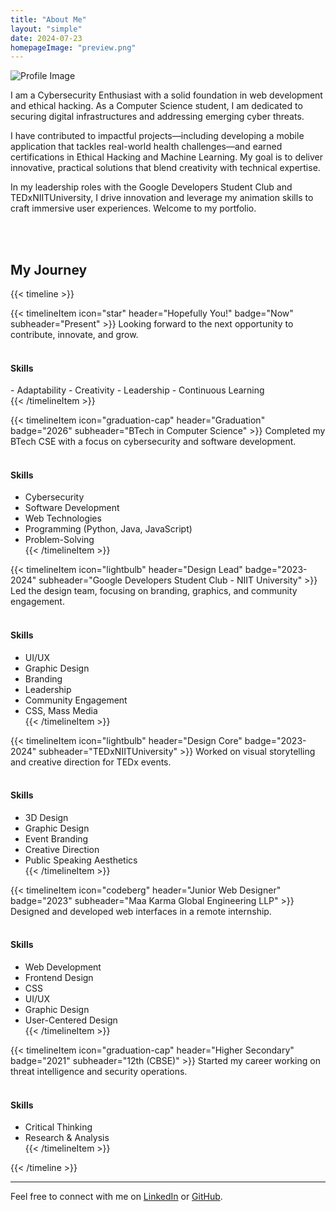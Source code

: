 ```yaml
---
title: "About Me"
layout: "simple"
date: 2024-07-23
homepageImage: "preview.png"
---
```


![Profile Image](profile.png)

  <p class="text-xl leading-relaxed mb-6">
    I am a Cybersecurity Enthusiast with a solid foundation in web development and ethical hacking. As a Computer Science student, I am dedicated to securing digital infrastructures and addressing emerging cyber threats.
  </p>
  <p class="text-xl leading-relaxed mb-6">
    I have contributed to impactful projects—including developing a mobile application that tackles real-world health challenges—and earned certifications in Ethical Hacking and Machine Learning. My goal is to deliver innovative, practical solutions that blend creativity with technical expertise.
  </p>
  <p class="text-xl leading-relaxed">
    In my leadership roles with the Google Developers Student Club and TEDxNIITUniversity, I drive innovation and leverage my animation skills to craft immersive user experiences. Welcome to my portfolio.
  </p><br></br>

## My Journey

{{< timeline >}}

{{< timelineItem icon="star" header="Hopefully You!" badge="Now" subheader="Present" >}}
Looking forward to the next opportunity to contribute, innovate, and grow.  
<br><h4>Skills</h4> - Adaptability - Creativity - Leadership - Continuous Learning  
{{< /timelineItem >}}

{{< timelineItem icon="graduation-cap" header="Graduation" badge="2026" subheader="BTech in Computer Science" >}}
Completed my BTech CSE with a focus on cybersecurity and software development.  
<br><h4>Skills</h4>
- Cybersecurity  
- Software Development  
- Web Technologies  
- Programming (Python, Java, JavaScript)  
- Problem-Solving  
{{< /timelineItem >}}

{{< timelineItem icon="lightbulb" header="Design Lead" badge="2023-2024" subheader="Google Developers Student Club - NIIT University" >}}
Led the design team, focusing on branding, graphics, and community engagement.  
<br><h4>Skills</h4>
- UI/UX  
- Graphic Design  
- Branding  
- Leadership  
- Community Engagement  
- CSS, Mass Media  
{{< /timelineItem >}}

{{< timelineItem icon="lightbulb" header="Design Core" badge="2023-2024" subheader="TEDxNIITUniversity" >}}
Worked on visual storytelling and creative direction for TEDx events.  
<br><h4>Skills</h4>
- 3D Design  
- Graphic Design  
- Event Branding  
- Creative Direction  
- Public Speaking Aesthetics  
{{< /timelineItem >}}

{{< timelineItem icon="codeberg" header="Junior Web Designer" badge="2023" subheader="Maa Karma Global Engineering LLP" >}}
Designed and developed web interfaces in a remote internship.  
<br><h4>Skills</h4>
- Web Development  
- Frontend Design  
- CSS  
- UI/UX  
- Graphic Design  
- User-Centered Design  
{{< /timelineItem >}}

{{< timelineItem icon="graduation-cap" header="Higher Secondary" badge="2021" subheader="12th (CBSE)" >}}
Started my career working on threat intelligence and security operations.  
<br><h4>Skills</h4>  
- Critical Thinking  
- Research & Analysis  
{{< /timelineItem >}}

{{< /timeline >}}

---

Feel free to connect with me on [LinkedIn](https://linkedin.com/in/yourprofile) or [GitHub](https://github.com/Cryio).
